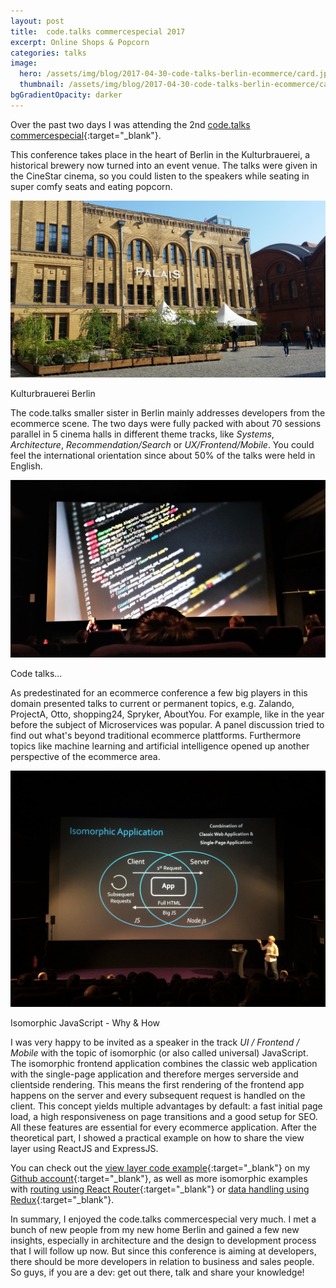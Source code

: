 ```yaml
---
layout: post
title:  code.talks commercespecial 2017
excerpt: Online Shops & Popcorn
categories: talks
image:
  hero: /assets/img/blog/2017-04-30-code-talks-berlin-ecommerce/card.jpg
  thumbnail: /assets/img/blog/2017-04-30-code-talks-berlin-ecommerce/card.jpg
bgGradientOpacity: darker
---
```


Over the past two days I was attending the 2nd [code.talks commercespecial](https://commerce.codetalks.de/en){:target="_blank"}. 

This conference takes place in the heart of Berlin in the Kulturbrauerei, a historical brewery now turned into an event venue. The talks were given in the CineStar cinema, so you could listen to the speakers while seating in super comfy seats and eating popcorn.  


![](/assets/img/blog//2017-04-30-code-talks-berlin-ecommerce/palais.jpg)

<span class="caption">Kulturbrauerei Berlin</span>

The code.talks smaller sister in Berlin mainly addresses developers from the ecommerce scene. The two days were fully packed with about 70 sessions parallel in 5 cinema halls in different theme tracks, like *Systems*, *Architecture*, *Recommendation/Search* or *UX/Frontend/Mobile*. You could feel the international orientation since about 50% of the talks were held in English. 

![](/assets/img/blog//2017-04-30-code-talks-berlin-ecommerce/cinema_code.jpg)

<span class="caption">Code talks...</span>

As predestinated for an ecommerce conference a few big players in this domain presented talks to current or permanent topics, e.g. Zalando, ProjectA, Otto, shopping24, Spryker, AboutYou. For example, like in the year before the subject of Microservices was popular. A panel discussion tried to find out what's beyond traditional ecommerce plattforms. Furthermore topics like machine learning and artificial intelligence opened up another perspective of the ecommerce area. 

![](/assets/img/blog//2017-04-30-code-talks-berlin-ecommerce/iso_talk_slide.JPG)

<span class="caption">Isomorphic JavaScript - Why & How</span>

I was very happy to be invited as a speaker in the track *UI / Frontend / Mobile* with the topic of isomorphic (or also called universal) JavaScript. The isomorphic frontend application combines the classic web application with the single-page application and therefore merges serverside and clientside rendering. This means the first rendering of the frontend app happens on the server and every subsequent request is handled on the client. This concept yields multiple advantages by default: a fast initial page load, a high responsiveness on page transitions and a good setup for SEO. All these features are essential for every ecommerce application. After the theoretical part, I showed a practical example on how to share the view layer using ReactJS and ExpressJS.

You can check out the [view layer code example](https://github.com/kristinbaumann/isomorphic-react-express-simplified){:target="_blank"} on my [Github account](https://github.com/kristinbaumann){:target="_blank"}, as well as more isomorphic examples with [routing using React Router](https://github.com/kristinbaumann/isomorphic-react-express-routing){:target="_blank"} or [data handling using Redux](https://github.com/kristinbaumann/isomorphic-react-express-routing-redux){:target="_blank"}.


<script async class="speakerdeck-embed" data-id="6ffb49f2d9a5494dae0dfcffaa0fdb96" data-ratio="1.77777777777778" src="//speakerdeck.com/assets/embed.js"></script>


In summary, I enjoyed the code.talks commercespecial very much. I met a bunch of new people from my new home Berlin and gained a few new insights, especially in architecture and the design to development process that I will follow up now. But since this conference is aiming at developers, there should be more developers in relation to business and sales people. So guys, if you are a dev: get out there, talk and share your knowledge! 